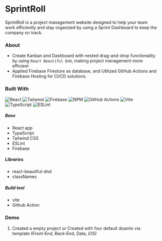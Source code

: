# SprintRoll

SprintRoll is a project management website designed to help your team work efficiently and stay organized by using a Sprint Dashboard to keep the company on track.


### About

- Create Kanban and Dashboard with nested drag-and-drop functionality by using `React Beautiful DnD`, making project management more efficient
- Applied Firebase Firestore as database, and Utilized GitHub Actions and Firebase Hosting for CI/CD solutions.

### Built With
![React](https://img.shields.io/badge/React-61DAFB.svg?style=for-the-badge&logo=React&logoColor=black)
![Tailwind](https://img.shields.io/badge/Tailwind%20CSS-06B6D4.svg?style=for-the-badge&logo=Tailwind-CSS&logoColor=white)
![Firebase](https://img.shields.io/badge/Firebase-FFCA28.svg?style=for-the-badge&logo=Firebase&logoColor=black)
![NPM](https://img.shields.io/badge/npm-CB3837.svg?style=for-the-badge&logo=npm&logoColor=white)
![GitHub Actions](https://img.shields.io/badge/GitHub%20Actions-2088FF.svg?style=for-the-badge&logo=GitHub-Actions&logoColor=white)
![Vite](https://img.shields.io/badge/Vite-646CFF.svg?style=for-the-badge&logo=Vite&logoColor=white)
![TypeScript](https://img.shields.io/badge/TypeScript-3178C6.svg?style=for-the-badge&logo=TypeScript&logoColor=white)
![ESLint](https://img.shields.io/badge/ESLint-4B32C3.svg?style=for-the-badge&logo=ESLint&logoColor=white)

##### Base

- React app
- TypeScript
- Tailwind CSS
- ESLint
- Firebase
 
##### Libraries

- react-beautiful-dnd
- classNames

##### Build tool

- vite
- Github Action

### Demo
1. Created a empty project or Created with four default doamin via template (Front-End, Back-End, Data, iOS) 

